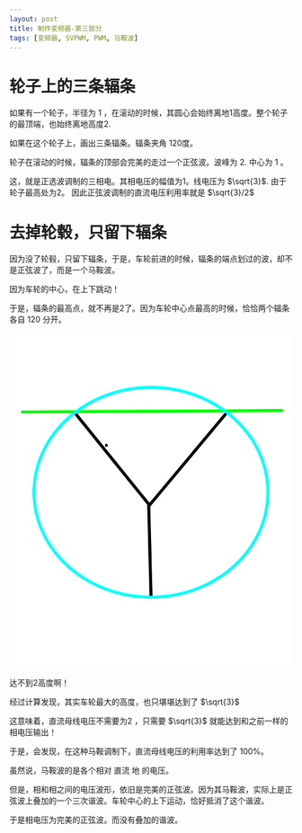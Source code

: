 ```yaml
---
layout: post
title: 制作变频器-第三部分
tags: [变频器, SVPWM, PWM, 马鞍波]
---
```


# 轮子上的三条辐条

如果有一个轮子，半径为 1 ，在滚动的时候，其圆心会始终离地1高度。整个轮子的最顶端，也始终离地高度2.

如果在这个轮子上，画出三条辐条。辐条夹角 120度。

轮子在滚动的时候，辐条的顶部会完美的走过一个正弦波。波峰为 2. 中心为 1 。


这，就是正选波调制的三相电。其相电压的幅值为1。线电压为 $\sqrt{3}$. 由于轮子最高处为2。
因此正弦波调制的直流电压利用率就是 $\sqrt{3}/2$


# 去掉轮毂，只留下辐条

因为没了轮毂，只留下辐条，于是，车轮前进的时候，辐条的端点划过的波，却不是正弦波了，而是一个马鞍波。

因为车轮的中心，在上下跳动！

于是，辐条的最高点，就不再是2了。因为车轮中心点最高的时候，恰恰两个辐条各自 120 分开。

![达不到2高度啊](/images/saddle.png)

达不到2高度啊！

经过计算发现，其实车轮最大的高度，也只堪堪达到了 $\sqrt{3}$

这意味着，直流母线电压不需要为2 ，只需要 $\sqrt{3}$ 就能达到和之前一样的相电压输出！

于是，会发现，在这种马鞍调制下，直流母线电压的利用率达到了 100%。

虽然说，马鞍波的是各个相对 直流 地 的电压。

但是，相和相之间的电压波形，依旧是完美的正弦波。因为其马鞍波，实际上是正弦波上叠加的一个三次谐波。车轮中心的上下运动，恰好抵消了这个谐波。

于是相电压为完美的正弦波。而没有叠加的谐波。

